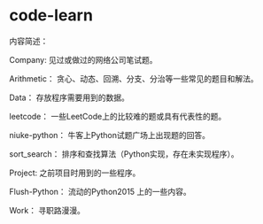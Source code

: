 # code-learn
内容简述：

Company:
    见过或做过的网络公司笔试题。

Arithmetic：
    贪心、动态、回溯、分支、分治等一些常见的题目和解法。

Data：
    存放程序需要用到的数据。

leetcode：
    一些LeetCode上的比较难的题或具有代表性的题。

niuke-python：
    牛客上Python试题广场上出现题的回答。

sort_search：
    排序和查找算法（Python实现，存在未实现程序）。

Project:
    之前项目时用到的一些程序。

Flush-Python：
    流动的Python2015 上的一些内容。

Work：
    寻职路漫漫。